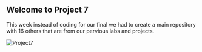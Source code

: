 ## Welcome to Project 7

This week instead of coding for our final we had to create a main repository with 16 others that are from our pervious labs and projects.

![Project7](p7.png)
